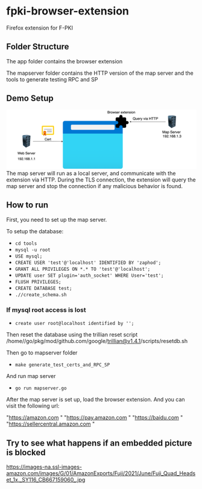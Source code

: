 # fpki-browser-extension
Firefox extension for F-PKI

## Folder Structure
The app folder contains the browser extension

The mapserver folder contains the HTTP version of the map server and the tools to generate testing RPC and SP

## Demo Setup
![Alt text](images/overview.png?raw=true"Overview")
The map server will run as a local server, and communicate with the extension via HTTP. During the TLS connection, the extension will query the map server and stop the connection if any malicious behavior is found.

## How to run
First, you need to set up the map server. 

To setup the database:
- ``cd tools``
- ``mysql -u root``
- ``USE mysql;``
- ``CREATE USER 'test'@'localhost' IDENTIFIED BY 'zaphod';``
- ``GRANT ALL PRIVILEGES ON *.* TO 'test'@'localhost';``
- ``UPDATE user SET plugin='auth_socket' WHERE User='test';``
- ``FLUSH PRIVILEGES;``
- ``CREATE DATABASE test;``
- ``.//create_schema.sh``

### If mysql root access is lost
- ``create user root@localhost identified by '';``

Then reset the database using the trillian reset script
/home/<user>/go/pkg/mod/github.com/google/trillian@v1.4.1/scripts/resetdb.sh

Then go to mapserver folder
- ``make generate_test_certs_and_RPC_SP``

And run map server
- ``go run mapserver.go``

After the map server is set up, load the browser extension. And you can visit the following url:

"https://amazon.com "
"https://pay.amazon.com "
"https://baidu.com "
"https://sellercentral.amazon.com "

## Try to see what happens if an embedded picture is blocked
https://images-na.ssl-images-amazon.com/images/G/01/AmazonExports/Fuji/2021/June/Fuji_Quad_Headset_1x._SY116_CB667159060_.jpg
